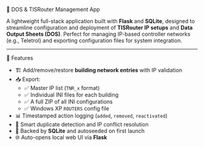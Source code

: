 🧠 DOS & TISRouter Management App

A lightweight full-stack application built with **Flask** and **SQLite**, designed to streamline configuration and deployment of **TISRouter IP setups** and **Data Output Sheets (DOS)**. Perfect for managing IP-based controller networks (e.g., Teletrol) and exporting configuration files for system integration.

---

🚀 Features

- 🏗 Add/remove/restore **building network entries** with IP validation
- 📥 Export:
  - ✅ Master IP list (`TNR_x` format)
  - ✅ Individual INI files for each building
  - ✅ A full ZIP of all INI configurations
  - ✅ Windows XP `ROUTERS` config file
- 📊 Timestamped action logging (`added`, `removed`, `reactivated`)
- 🧠 Smart duplicate detection and IP conflict resolution
- 💾 Backed by **SQLite** and autoseeded on first launch
- 🌐 Auto-opens local web UI via **Flask**
